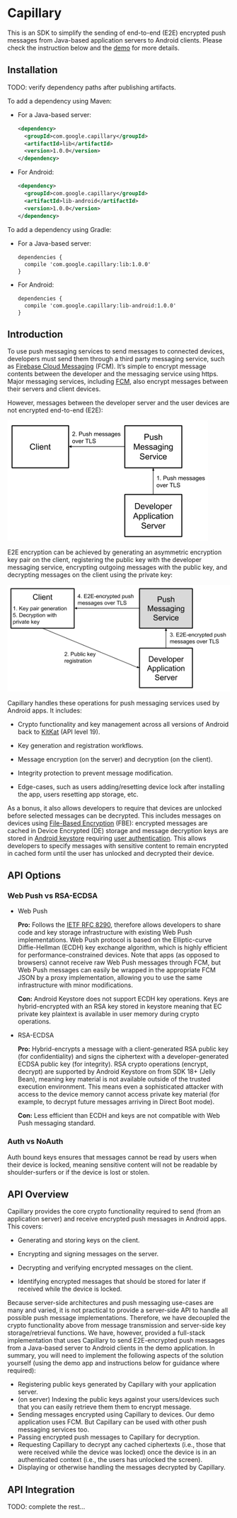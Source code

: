 # Capillary

This is an SDK to simplify the sending of end-to-end (E2E) encrypted push messages from Java-based
application servers to Android clients. Please check the instruction below and the [demo](demo) for
more details.

## Installation

TODO: verify dependency paths after publishing artifacts.

To add a dependency using Maven:

- For a Java-based server:
  ```xml
  <dependency>
    <groupId>com.google.capillary</groupId>
    <artifactId>lib</artifactId>
    <version>1.0.0</version>
  </dependency>
  ```

- For Android:
  ```xml
  <dependency>
    <groupId>com.google.capillary</groupId>
    <artifactId>lib-android</artifactId>
    <version>1.0.0</version>
  </dependency>
  ```

To add a dependency using Gradle:

- For a Java-based server:
  ```
  dependencies {
    compile 'com.google.capillary:lib:1.0.0'
  }
  ```
- For Android:
  ```
  dependencies {
    compile 'com.google.capillary:lib-android:1.0.0'
  }
  ```

## Introduction

To use push messaging services to send messages to connected devices, developers must send them
through a third party messaging service, such as
[Firebase Cloud Messaging](https://firebase.google.com/docs/cloud-messaging/) (FCM).
It’s simple to encrypt message contents between the developer and the messaging service using https.
Major messaging services, including [FCM](https://firebase.google.com/docs/cloud-messaging/), also
encrypt messages between their servers and client devices.

However, messages between the developer server and the user devices are not encrypted
end-to-end (E2E):

![no e2ee](img/no_e2ee.png)

E2E encryption can be achieved by generating an asymmetric encryption key pair on the client,
registering the public key with the developer messaging service, encrypting outgoing messages with
the public key, and decrypting messages on the client using the private key:

![with capillary](img/with_capillary.png)

Capillary handles these operations for push messaging services used by Android apps. It includes:

- Crypto functionality and key management across all versions of Android back to
[KitKat](https://www.android.com/versions/kit-kat-4-4/) (API level 19).

- Key generation and registration workflows.

- Message encryption (on the server) and decryption (on the client).

- Integrity protection to prevent message modification.

- Edge-cases, such as users adding/resetting device lock after installing the app, users resetting
app storage, etc.

As a bonus, it also allows developers to require that devices are unlocked before selected messages
can be decrypted. This includes messages on devices using
[File-Based Encryption](https://source.android.com/security/encryption/file-based) (FBE):
encrypted messages are cached in Device Encrypted (DE) storage and message decryption keys are
stored in
[Android keystore](https://developer.android.com/training/articles/keystore.html) requiring
[user authentication](https://developer.android.com/training/articles/keystore#UserAuthentication).
This allows developers to specify messages with sensitive content to remain encrypted in cached form
until the user has unlocked and decrypted their device.

## API Options

### Web Push vs RSA-ECDSA

- Web Push
  
  **Pro:** Follows the [IETF RFC 8290](https://tools.ietf.org/html/rfc8291), therefore allows
  developers to share code and key storage infrastructure with existing Web Push implementations.
  Web Push protocol is based on the Elliptic-curve Diffie-Hellman (ECDH) key exchange algorithm,
  which is highly efficient for performance-constrained devices. Note that apps (as opposed to
  browsers) cannot receive raw Web Push messages through FCM, but Web Push messages can easily be
  wrapped in the appropriate FCM JSON by a proxy implementation, allowing you to use the same
  infrastructure with minor modifications.
  
  **Con:** Android Keystore does not support ECDH key operations. Keys are hybrid-encrypted with an
  RSA key stored in keystore meaning that EC private key plaintext is available in user memory
  during crypto operations.

- RSA-ECDSA
  
  **Pro:** Hybrid-encrypts a message with a client-generated RSA public key (for confidentiality)
  and signs the ciphertext with a developer-generated ECDSA public key (for integrity). RSA crypto
  operations (encrypt, decrypt) are supported by Android Keystore on from SDK 18+ (Jelly Bean),
  meaning key material is not available outside of the trusted execution environment. This means
  even a sophisticated attacker with access to the device memory cannot access private key material
  (for example, to decrypt future messages arriving in Direct Boot mode).
  
  **Con:** Less efficient than ECDH and keys are not compatible with Web Push messaging standard.

### Auth vs NoAuth

Auth bound keys ensures that messages cannot be read by users when their device is locked, meaning
sensitive content will not be readable by shoulder-surfers or if the device is lost or stolen.

## API Overview

Capillary provides the core crypto functionality required to send (from an application server) and
receive encrypted push messages in Android apps. This covers:

- Generating and storing keys on the client.

- Encrypting and signing messages on the server.

- Decrypting and verifying encrypted messages on the client.

- Identifying encrypted messages that should be stored for later if received while the device is
  locked.

Because server-side architectures and push messaging use-cases are many and varied, it is not
practical to provide a server-side API to handle all possible push message implementations.
Therefore, we have decoupled the crypto functionality above from message transmission and
server-side key storage/retrieval functions. We have, however, provided a full-stack implementation
that uses Capillary to send E2E-encrypted push messages from a Java-based server to Android clients
in the demo application. In summary, you will need to implement the following aspects of the
solution yourself (using the demo app and instructions below for guidance where required):

- Registering public keys generated by Capillary with your application server.
- (on server) Indexing the public keys against your users/devices such that you can easily retrieve
  them them to encrypt message.
- Sending messages encrypted using Capillary to devices. Our demo application uses FCM. But
  Capillary can be used with other push messaging services too.
- Passing encrypted push messages to Capillary for decryption.
- Requesting Capillary to decrypt any cached ciphertexts (i.e., those that were received while the
  device was locked) once the device is in an authenticated context (i.e., the users has unlocked
  the screen).
- Displaying or otherwise handling the messages decrypted by Capillary.

## API Integration

TODO: complete the rest...
